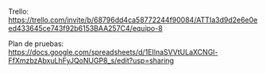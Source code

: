 Trello: https://trello.com/invite/b/68796dd4ca58772244f90084/ATTIa3d9d2e6e0eed433645ce743f92b6153BAA257C4/equipo-8

Plan de pruebas: https://docs.google.com/spreadsheets/d/1EIlnaSVVtULaXCNGl-FfXmzbzAbxuLhFyJQoNUGP8_s/edit?usp=sharing
